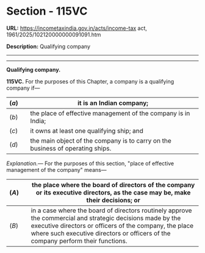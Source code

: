 # Section - 115VC

**URL:** https://incometaxindia.gov.in/acts/income-tax act, 1961/2025/102120000000091091.htm

**Description:** Qualifying company

---

****

**Qualifying company.**

**115VC.** For the purposes of this Chapter, a company is a qualifying company if—

(_a_)|  |  it is an Indian company;  
---|---|---  
(_b_)|  |  the place of effective management of the company is in India;  
(_c_)|  |  it owns at least one qualifying ship; and  
(_d_)|  |  the main object of the company is to carry on the business of operating ships.  
  
_Explanation.—_ For the purposes of this section, "place of effective management of the company" means—

(_A_)|  |  the place where the board of directors of the company or its executive directors, as the case may be, make their decisions; or  
---|---|---  
(_B_)|  |  in a case where the board of directors routinely approve the commercial and strategic decisions made by the executive directors or officers of the company, the place where such executive directors or officers of the company perform their functions.